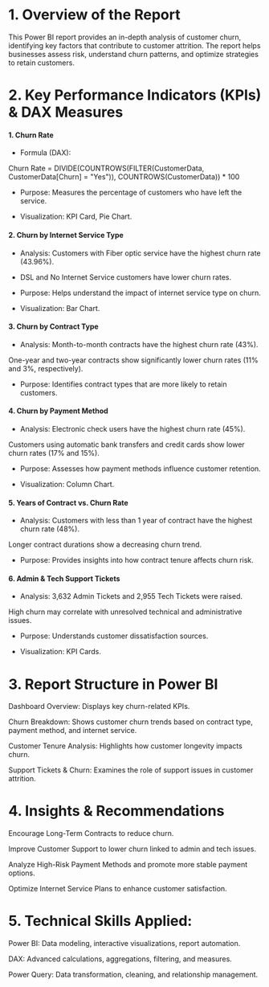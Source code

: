 # 1. Overview of the Report

This Power BI report provides an in-depth analysis of customer churn, identifying key factors that contribute to customer attrition. The report helps businesses assess risk, understand churn patterns, and optimize strategies to retain customers.

# 2. Key Performance Indicators (KPIs) & DAX Measures

#### 1. Churn Rate

- Formula (DAX):

Churn Rate = DIVIDE(COUNTROWS(FILTER(CustomerData, CustomerData[Churn] = "Yes")), COUNTROWS(CustomerData)) * 100

- Purpose: Measures the percentage of customers who have left the service.

- Visualization: KPI Card, Pie Chart.

#### 2. Churn by Internet Service Type

- Analysis: Customers with Fiber optic service have the highest churn rate (43.96%).

- DSL and No Internet Service customers have lower churn rates.

- Purpose: Helps understand the impact of internet service type on churn.

- Visualization: Bar Chart.

#### 3. Churn by Contract Type

- Analysis: Month-to-month contracts have the highest churn rate (43%).

One-year and two-year contracts show significantly lower churn rates (11% and 3%, respectively).

- Purpose: Identifies contract types that are more likely to retain customers.

#### 4. Churn by Payment Method

- Analysis: Electronic check users have the highest churn rate (45%).

Customers using automatic bank transfers and credit cards show lower churn rates (17% and 15%).

- Purpose: Assesses how payment methods influence customer retention.

- Visualization: Column Chart.

#### 5. Years of Contract vs. Churn Rate

- Analysis: Customers with less than 1 year of contract have the highest churn rate (48%).

Longer contract durations show a decreasing churn trend.

- Purpose: Provides insights into how contract tenure affects churn risk.

#### 6. Admin & Tech Support Tickets

- Analysis: 3,632 Admin Tickets and 2,955 Tech Tickets were raised.

High churn may correlate with unresolved technical and administrative issues.

- Purpose: Understands customer dissatisfaction sources.

- Visualization: KPI Cards.

# 3. Report Structure in Power BI

Dashboard Overview: Displays key churn-related KPIs.

Churn Breakdown: Shows customer churn trends based on contract type, payment method, and internet service.

Customer Tenure Analysis: Highlights how customer longevity impacts churn.

Support Tickets & Churn: Examines the role of support issues in customer attrition.

# 4. Insights & Recommendations

Encourage Long-Term Contracts to reduce churn.

Improve Customer Support to lower churn linked to admin and tech issues.

Analyze High-Risk Payment Methods and promote more stable payment options.

Optimize Internet Service Plans to enhance customer satisfaction.

# 5. Technical Skills Applied:

Power BI: Data modeling, interactive visualizations, report automation.

DAX: Advanced calculations, aggregations, filtering, and measures.

Power Query: Data transformation, cleaning, and relationship management.
